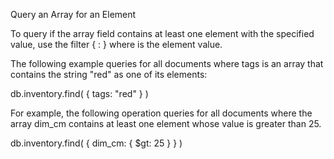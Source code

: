 Query an Array for an Element

To query if the array field contains at least one element with the specified value, use the filter { <field>: <value> } where <value> is the element value.

The following example queries for all documents where tags is an array that contains the string "red" as one of its elements:

db.inventory.find( { tags: "red" } )

For example, the following operation queries for all documents where the array dim_cm contains at least one element whose value is greater than 25.

db.inventory.find( { dim_cm: { $gt: 25 } } )
